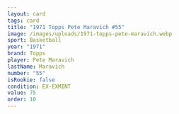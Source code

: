 ```yaml
---
layout: card
tags: card
title: "1971 Topps Pete Maravich #55"
image: /images/uploads/1971-topps-pete-maravich.webp
sport: Basketball
year: "1971"
brand: Topps
player: Pete Maravich
lastName: Maravich
number: "55"
isRookie: false
condition: EX-EXMINT
value: 75
order: 10
---
```

